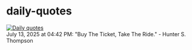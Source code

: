 # daily-quotes
[![Daily quotes](https://github.com/ceepu8/daily-quotes/actions/workflows/daily-quote.yml/badge.svg)](https://github.com/ceepu8/daily-quotes/actions/workflows/daily-quote.yml)<br/>
July 13, 2025 at 04:42 PM: "Buy The Ticket, Take The Ride." - Hunter S. Thompson

